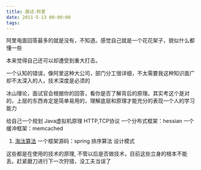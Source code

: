 ```yaml
---
title: 面试-阿里
date: 2011-5-13 00:00:00
tags:
---
```



阿里电面回答最多的就是没有，不知道。感觉自己就是一个花花架子，貌似什么都懂一些

本来觉得自己还可以却遭受到重大打击。

一个认知的错误，像阿里这种大公司，部门分工很详细，不太需要我这种知识面广却不太深入的人，技术深度是必须的

冰山理论，面试官会根据你的回答，看你是否了解背后的原理。其实考这个是对的，上层的东西肯定是简单易用的，理解底层和原理才能充分的表现一个人的学习能力

给自己一个规划
Java虚拟机原理
HTTP,TCP协议
一个分布式框架：hessian
一个缓冲框架：memcached
1. [淘汰算法](http://www.cnblogs.com/-OYK/archive/2012/12/05/2803317.html)
一个框架源码：spring
排序算法
设计模式

这些都是在使用的技术的原理, 不管以后是否做技术，目前这些立身的根本不能丢。赶紧磨刀进行下一次狩猎，没工夫当误了
